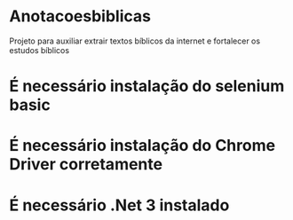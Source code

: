 # Anotacoesbiblicas
Projeto para auxiliar extrair textos bíblicos da internet e fortalecer os estudos bíblicos

# É necessário instalação do selenium basic
# É necessário instalação do Chrome Driver corretamente
# É necessário .Net 3 instalado


